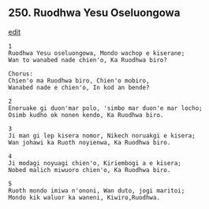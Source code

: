 
## 250.  Ruodhwa Yesu Oseluongowa
[edit](https://docs.google.com/document/d/1YOyzBwCBiPi8YWHiW0cL%2D1timmf6nnnS/edit?mode=html)




    1
    Ruodhwa Yesu oseluongowa, Mondo wachop e kiserane;
    Wan to wanabed nade chien'o, Ka Ruodhwa biro?

    Chorus:
    Chien'o ma Ruodhwa biro, Chien'o mobiro,
    Wanabed nade e chien'o, In kod an bende?

    2
    Enoruake gi duon'mar polo, 'simbo mar duon'e mar locho;
    Osimb kudho ok nonen kendo, Ka Ruodhwa biro.

    3
    Ji man gi lep kisera nomor, Nikech noruakgi e kisera;
    Wan johawi ka Ruoth noyienwa, Ka Ruodhwa biro.

    4
    Ji modagi noyuagi chien'o, Kiriembogi a e kisera;
    Nobed malich miwuoro chien'o, Ka Ruodhwa biro.

    5
    Ruoth mondo imiwa n'ononi, Wan duto, jogi maritoi;
    Mondo kik waluor ka waneni, Kiwiro,Ruodhwa.

